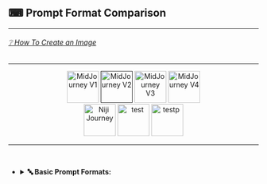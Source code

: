 <h2>⌨ Prompt Format Comparison</h2>

<hr><!--------------->

<h6><a href="https://github.com/willwulfken/MidJourney-Styles-and-Keywords-Reference/wiki/%E2%9D%94-How-To-Guide#-creating-an-image">❔ How To Create an Image</a></h6>

<hr><!--------------->


<div align="center">

[<img src="/Images/Repo_Parts/Buttons/Version_Buttons/button_version_V1_inactive.webp?raw=true" alt="MidJourney V1" height="64" />](/Pages/MJ_V1/Comparison_Pages/Prompt_Writing/Prompt_Format_Comparison.md)
[<img src="/Images/Repo_Parts/Buttons/Version_Buttons/button_version_V2_active.webp?raw=true" alt="MidJourney V2" height="64" />]()
[<img src="/Images/Repo_Parts/Buttons/Version_Buttons/button_version_V3_inactive.webp?raw=true" alt="MidJourney V3" height="64" />](/Pages/MJ_V3/Comparison_Pages/Prompt_Writing/Prompt_Format_Comparison.md)
[<img src="/Images/Repo_Parts/Buttons/Version_Buttons/button_version_V4_inactive.webp?raw=true" alt="MidJourney V4" height="64" />](/Pages/MJ_V4/Comparison_Pages/Prompt_Writing/Prompt_Format_Comparison.md)
<br>
[<img src="/Images/Repo_Parts/Buttons/Version_Buttons/button_version_niji_inactive.webp?raw=true" alt="Niji Journey" height="64" />](/Pages/Niji_Journey/Comparison_Pages/Prompt_Writing/Prompt_Format_Comparison.md)
[<img src="/Images/Repo_Parts/Buttons/Version_Buttons/Midjourney_Beta_Features/button_version_test_inactive.webp?raw=true" alt="test" height="64" />](/Pages/Midjourney_Beta_Features/test/Comparison_Pages/Prompt_Writing/Prompt_Format_Comparison.md)
[<img src="/Images/Repo_Parts/Buttons/Version_Buttons/Midjourney_Beta_Features/button_version_testp_inactive.webp?raw=true" alt="testp" height="64" />](/Pages/Midjourney_Beta_Features/testp/Comparison_Pages/Prompt_Writing/Prompt_Format_Comparison.md)

</div>

<hr>
<br>

- <details><summary><b>🔤 Basic Prompt Formats:</b><p color=gray><i><style></i> | sphere <i><style></i> | sphere, <i><style></i> | <i><style></i> sphere | sphere::<i><style></i></p></summary><p><div align="center">
	
	<table>
		<tr align=center valign=middle>
			<th>Style Used</th>
			<th><i>&#60;style&#62;</i></th>
			<th>sphere <i>&#60;style&#62;</i></th>
			<th>sphere, <i>&#60;style&#62;</i></th>
			<th><i>&#60;style&#62;</i> sphere</th>
			<th>sphere::<i>&#60;style&#62;</i></th>
		</tr>
		<tr align=center valign=middle>
			<td>
				<a href="/Pages/MJ_V2/Comparison_Pages/Prompt_Writing/Prompt_Format_Comparison_Subpages/Supernova.md">Supernova</a>
			</td>
			<td>
				<img src="/Images/MJ_V2/Comparison_Page_Images/Prompt_Format_Comparison/Supernova.png?raw=true" width="256" />
			</td>
			<td>
				<img src="/Images/MJ_V2/Comparison_Page_Images/Prompt_Format_Comparison/sphere_Supernova.png?raw=true" width="256" />
			</td>
			<td>
				<img src="/Images/MJ_V2/Comparison_Page_Images/Prompt_Format_Comparison/sphere-Supernova.png?raw=true" width="256" />
			</td>
			<td>
				<img src="/Images/MJ_V2/Comparison_Page_Images/Prompt_Format_Comparison/Supernova_sphere.png?raw=true" width="256" />
			</td>
			<td>
				<img src="/Images/MJ_V2/Comparison_Page_Images/Prompt_Format_Comparison/sphere-double_colon-Supernova.png?raw=true" width="256" />
			</td>
		</tr>
		<tr align=center valign=middle>
			<td>
				<a href="/Pages/MJ_V2/Comparison_Pages/Prompt_Writing/Prompt_Format_Comparison_Subpages/Chaotic.md">Chaotic</a>
			</td>
			<td>
				<img src="/Images/MJ_V2/Comparison_Page_Images/Prompt_Format_Comparison/Chaotic.png?raw=true" width="256" />
			</td>
			<td>
				<img src="/Images/MJ_V2/Comparison_Page_Images/Prompt_Format_Comparison/sphere_Chaotic.png?raw=true" width="256" />
			</td>
			<td>
				<img src="/Images/MJ_V2/Comparison_Page_Images/Prompt_Format_Comparison/sphere-Chaotic.png?raw=true" width="256" />
			</td>
			<td>
				<img src="/Images/MJ_V2/Comparison_Page_Images/Prompt_Format_Comparison/Chaotic_sphere.png?raw=true" width="256" />
			</td>
			<td>
				<img src="/Images/MJ_V2/Comparison_Page_Images/Prompt_Format_Comparison/sphere-double_colon-Chaotic.png?raw=true" width="256" />
			</td>
		</tr>
		<tr align=center valign=middle>
			<td>
				<a href="/Pages/MJ_V2/Comparison_Pages/Prompt_Writing/Prompt_Format_Comparison_Subpages/Deep_Dream.md">Deep Dream</a>
			</td>
			<td>
				<img src="/Images/MJ_V2/Comparison_Page_Images/Prompt_Format_Comparison/DeepDream.png?raw=true" width="256" />
			</td>
			<td>
				<img src="/Images/MJ_V2/Comparison_Page_Images/Prompt_Format_Comparison/sphere_DeepDream.png?raw=true" width="256" />
			</td>
			<td>
				<img src="/Images/MJ_V2/Comparison_Page_Images/Prompt_Format_Comparison/sphere-DeepDream.png?raw=true" width="256" />
			</td>
			<td>
				<img src="/Images/MJ_V2/Comparison_Page_Images/Prompt_Format_Comparison/DeepDream_sphere.png?raw=true" width="256" />
			</td>
			<td>
				<img src="/Images/MJ_V2/Comparison_Page_Images/Prompt_Format_Comparison/sphere-double_colon-DeepDream.png?raw=true" width="256" />
			</td>
		</tr>
		<tr align=center valign=middle>
			<td>
				<a href="/Pages/MJ_V2/Comparison_Pages/Prompt_Writing/Prompt_Format_Comparison_Subpages/Carved_Lacquer.md">Carved Lacquer</a>
			</td>
			<td>
				<img src="/Images/MJ_V2/Comparison_Page_Images/Prompt_Format_Comparison/CarvedLacquer.png?raw=true" width="256" />
			</td>
			<td>
				<img src="/Images/MJ_V2/Comparison_Page_Images/Prompt_Format_Comparison/sphere_CarvedLacquer.png?raw=true" width="256" />
			</td>
			<td>
				<img src="/Images/MJ_V2/Comparison_Page_Images/Prompt_Format_Comparison/sphere-CarvedLacquer.png?raw=true" width="256" />
			</td>
			<td>
				<img src="/Images/MJ_V2/Comparison_Page_Images/Prompt_Format_Comparison/CarvedLacquer_sphere.png?raw=true" width="256" />
			</td>
			<td>
				<img src="/Images/MJ_V2/Comparison_Page_Images/Prompt_Format_Comparison/sphere-double_colon-CarvedLacquer.png?raw=true" width="256" />
			</td>
		</tr>
		<tr align=center valign=middle>
			<td>
				<a href="/Pages/MJ_V2/Comparison_Pages/Prompt_Writing/Prompt_Format_Comparison_Subpages/Marker_Art.md">Marker Art</a>
			</td>
			<td>
				<img src="/Images/MJ_V2/Comparison_Page_Images/Prompt_Format_Comparison/MarkerArt.png?raw=true" width="256" />
			</td>
			<td>
				<img src="/Images/MJ_V2/Comparison_Page_Images/Prompt_Format_Comparison/sphere_MarkerArt.png?raw=true" width="256" />
			</td>
			<td>
				<img src="/Images/MJ_V2/Comparison_Page_Images/Prompt_Format_Comparison/sphere-MarkerArt.png?raw=true" width="256" />
			</td>
			<td>
				<img src="/Images/MJ_V2/Comparison_Page_Images/Prompt_Format_Comparison/MarkerArt_sphere.png?raw=true" width="256" />
			</td>
			<td>
				<img src="/Images/MJ_V2/Comparison_Page_Images/Prompt_Format_Comparison/sphere-double_colon-MarkerArt.png?raw=true" width="256" />
			</td>
		</tr>
		<tr align=center valign=middle>
			<td>
				<a href="/Pages/MJ_V2/Comparison_Pages/Prompt_Writing/Prompt_Format_Comparison_Subpages/Lactarius-Indigo.md">Lactarius-Indigo</a>
			</td>
			<td>
				<img src="/Images/MJ_V2/Comparison_Page_Images/Prompt_Format_Comparison/Lactarius-Indigo.png?raw=true" width="256" />
			</td>
			<td>
				<img src="/Images/MJ_V2/Comparison_Page_Images/Prompt_Format_Comparison/sphere_Lactarius-Indigo.png?raw=true" width="256" />
			</td>
			<td>
				<img src="/Images/MJ_V2/Comparison_Page_Images/Prompt_Format_Comparison/sphere-Lactarius-Indigo.png?raw=true" width="256" />
			</td>
			<td>
				<img src="/Images/MJ_V2/Comparison_Page_Images/Prompt_Format_Comparison/Lactarius-Indigo_sphere.png?raw=true" width="256" />
			</td>
			<td>
				<img src="/Images/MJ_V2/Comparison_Page_Images/Prompt_Format_Comparison/sphere-double_colon-Lactarius-Indigo.png?raw=true" width="256" />
			</td>
		</tr>
		<tr align=center valign=middle>
			<th>Style Used</th>
			<th><i>&#60;style&#62;</i></th>
			<th>sphere <i>&#60;style&#62;</i></th>
			<th>sphere, <i>&#60;style&#62;</i></th>
			<th><i>&#60;style&#62;</i> sphere</th>
			<th>sphere::<i>&#60;style&#62;</i></th>
		</tr>
		<tr align=center valign=middle>
			<td>
				<a href="/Pages/MJ_V2/Comparison_Pages/Prompt_Writing/Prompt_Format_Comparison_Subpages/Liquid_Crystal.md">Liquid Crystal</a>
			</td>
			<td>
				<img src="/Images/MJ_V2/Comparison_Page_Images/Prompt_Format_Comparison/LiquidCrystal.png?raw=true" width="256" />
			</td>
			<td>
				<img src="/Images/MJ_V2/Comparison_Page_Images/Prompt_Format_Comparison/sphere_LiquidCrystal.png?raw=true" width="256" />
			</td>
			<td>
				<img src="/Images/MJ_V2/Comparison_Page_Images/Prompt_Format_Comparison/sphere-LiquidCrystal.png?raw=true" width="256" />
			</td>
			<td>
				<img src="/Images/MJ_V2/Comparison_Page_Images/Prompt_Format_Comparison/LiquidCrystal_sphere.png?raw=true" width="256" />
			</td>
			<td>
				<img src="/Images/MJ_V2/Comparison_Page_Images/Prompt_Format_Comparison/sphere-double_colon-LiquidCrystal.png?raw=true" width="256" />
			</td>
		</tr>
		<tr align=center valign=middle>
			<td>
				<a href="/Pages/MJ_V2/Comparison_Pages/Prompt_Writing/Prompt_Format_Comparison_Subpages/Milky_Quartz.md">Milky Quartz</a>
			</td>
			<td>
				<img src="/Images/MJ_V2/Comparison_Page_Images/Prompt_Format_Comparison/MilkyQuartz.png?raw=true" width="256" />
			</td>
			<td>
				<img src="/Images/MJ_V2/Comparison_Page_Images/Prompt_Format_Comparison/sphere_MilkyQuartz.png?raw=true" width="256" />
			</td>
			<td>
				<img src="/Images/MJ_V2/Comparison_Page_Images/Prompt_Format_Comparison/sphere-MilkyQuartz.png?raw=true" width="256" />
			</td>
			<td>
				<img src="/Images/MJ_V2/Comparison_Page_Images/Prompt_Format_Comparison/MilkyQuartz_sphere.png?raw=true" width="256" />
			</td>
			<td>
				<img src="/Images/MJ_V2/Comparison_Page_Images/Prompt_Format_Comparison/sphere-double_colon-MilkyQuartz.png?raw=true" width="256" />
			</td>
		</tr>
		<tr align=center valign=middle>
			<td>
				<a href="/Pages/MJ_V2/Comparison_Pages/Prompt_Writing/Prompt_Format_Comparison_Subpages/Glow-In-The-Dark.md">Glow-In-The-Dark</a>
			</td>
			<td>
				<img src="/Images/MJ_V2/Comparison_Page_Images/Prompt_Format_Comparison/Glow-In-The-Dark.png?raw=true" width="256" />
			</td>
			<td>
				<img src="/Images/MJ_V2/Comparison_Page_Images/Prompt_Format_Comparison/sphere_Glow-In-The-Dark.png?raw=true" width="256" />
			</td>
			<td>
				<img src="/Images/MJ_V2/Comparison_Page_Images/Prompt_Format_Comparison/sphere-Glow-In-The-Dark.png?raw=true" width="256" />
			</td>
			<td>
				<img src="/Images/MJ_V2/Comparison_Page_Images/Prompt_Format_Comparison/Glow-In-The-Dark_sphere.png?raw=true" width="256" />
			</td>
			<td>
				<img src="/Images/MJ_V2/Comparison_Page_Images/Prompt_Format_Comparison/sphere-double_colon-Glow-In-The-Dark.png?raw=true" width="256" />
			</td>
		</tr>
		<tr align=center valign=middle>
			<td>
				<a href="/Pages/MJ_V2/Comparison_Pages/Prompt_Writing/Prompt_Format_Comparison_Subpages/Clouds.md">Clouds</a>
			</td>
			<td>
				<img src="/Images/MJ_V2/Comparison_Page_Images/Prompt_Format_Comparison/Clouds.png?raw=true" width="256" />
			</td>
			<td>
				<img src="/Images/MJ_V2/Comparison_Page_Images/Prompt_Format_Comparison/sphere_Clouds.png?raw=true" width="256" />
			</td>
			<td>
				<img src="/Images/MJ_V2/Comparison_Page_Images/Prompt_Format_Comparison/sphere-Clouds.png?raw=true" width="256" />
			</td>
			<td>
				<img src="/Images/MJ_V2/Comparison_Page_Images/Prompt_Format_Comparison/Clouds_sphere.png?raw=true" width="256" />
			</td>
			<td>
				<img src="/Images/MJ_V2/Comparison_Page_Images/Prompt_Format_Comparison/sphere-double_colon-Clouds.png?raw=true" width="256" />
			</td>
		</tr>
		<tr align=center valign=middle>
			<td>
				<a href="/Pages/MJ_V2/Comparison_Pages/Prompt_Writing/Prompt_Format_Comparison_Subpages/Cyan.md">Cyan</a>
			</td>
			<td>
				<img src="/Images/MJ_V2/Comparison_Page_Images/Prompt_Format_Comparison/Cyan.png?raw=true" width="256" />
			</td>
			<td>
				<img src="/Images/MJ_V2/Comparison_Page_Images/Prompt_Format_Comparison/sphere_Cyan.png?raw=true" width="256" />
			</td>
			<td>
				<img src="/Images/MJ_V2/Comparison_Page_Images/Prompt_Format_Comparison/sphere-Cyan.png?raw=true" width="256" />
			</td>
			<td>
				<img src="/Images/MJ_V2/Comparison_Page_Images/Prompt_Format_Comparison/Cyan_sphere.png?raw=true" width="256" />
			</td>
			<td>
				<img src="/Images/MJ_V2/Comparison_Page_Images/Prompt_Format_Comparison/sphere-double_colon-Cyan.png?raw=true" width="256" />
			</td>
		</tr>
		<tr align=center valign=middle>
			<td>
				<a href="/Pages/MJ_V2/Comparison_Pages/Prompt_Writing/Prompt_Format_Comparison_Subpages/Aqua.md">Aqua</a>
			</td>
			<td>
				<img src="/Images/MJ_V2/Comparison_Page_Images/Prompt_Format_Comparison/Aqua.png?raw=true" width="256" />
			</td>
			<td>
				<img src="/Images/MJ_V2/Comparison_Page_Images/Prompt_Format_Comparison/sphere_Aqua.png?raw=true" width="256" />
			</td>
			<td>
				<img src="/Images/MJ_V2/Comparison_Page_Images/Prompt_Format_Comparison/sphere-Aqua.png?raw=true" width="256" />
			</td>
			<td>
				<img src="/Images/MJ_V2/Comparison_Page_Images/Prompt_Format_Comparison/Aqua_sphere.png?raw=true" width="256" />
			</td>
			<td>
				<img src="/Images/MJ_V2/Comparison_Page_Images/Prompt_Format_Comparison/sphere-double_colon-Aqua.png?raw=true" width="256" />
			</td>
		</tr>
		<tr align=center valign=middle>
			<th>Style Used</th>
			<th><i>&#60;style&#62;</i></th>
			<th>sphere <i>&#60;style&#62;</i></th>
			<th>sphere, <i>&#60;style&#62;</i></th>
			<th><i>&#60;style&#62;</i> sphere</th>
			<th>sphere::<i>&#60;style&#62;</i></th>
		</tr>
		<tr align=center valign=middle>
			<td>
				<a href="/Pages/MJ_V2/Comparison_Pages/Prompt_Writing/Prompt_Format_Comparison_Subpages/Technicolor.md">Technicolor</a>
			</td>
			<td>
				<img src="/Images/MJ_V2/Comparison_Page_Images/Prompt_Format_Comparison/Technicolor.png?raw=true" width="256" />
			</td>
			<td>
				<img src="/Images/MJ_V2/Comparison_Page_Images/Prompt_Format_Comparison/sphere_Technicolor.png?raw=true" width="256" />
			</td>
			<td>
				<img src="/Images/MJ_V2/Comparison_Page_Images/Prompt_Format_Comparison/sphere-Technicolor.png?raw=true" width="256" />
			</td>
			<td>
				<img src="/Images/MJ_V2/Comparison_Page_Images/Prompt_Format_Comparison/Technicolor_sphere.png?raw=true" width="256" />
			</td>
			<td>
				<img src="/Images/MJ_V2/Comparison_Page_Images/Prompt_Format_Comparison/sphere-double_colon-Technicolor.png?raw=true" width="256" />
			</td>
		</tr>
		<tr align=center valign=middle>
			<td>
				<a href="/Pages/MJ_V2/Comparison_Pages/Prompt_Writing/Prompt_Format_Comparison_Subpages/Hexagonal.md">Hexagonal</a>
			</td>
			<td>
				<img src="/Images/MJ_V2/Comparison_Page_Images/Prompt_Format_Comparison/Hexagonal.png?raw=true" width="256" />
			</td>
			<td>
				<img src="/Images/MJ_V2/Comparison_Page_Images/Prompt_Format_Comparison/sphere_Hexagonal.png?raw=true" width="256" />
			</td>
			<td>
				<img src="/Images/MJ_V2/Comparison_Page_Images/Prompt_Format_Comparison/sphere-Hexagonal.png?raw=true" width="256" />
			</td>
			<td>
				<img src="/Images/MJ_V2/Comparison_Page_Images/Prompt_Format_Comparison/Hexagonal_sphere.png?raw=true" width="256" />
			</td>
			<td>
				<img src="/Images/MJ_V2/Comparison_Page_Images/Prompt_Format_Comparison/sphere-double_colon-Hexagonal.png?raw=true" width="256" />
			</td>
		</tr>
		<tr align=center valign=middle>
			<td>
				<a href="/Pages/MJ_V2/Comparison_Pages/Prompt_Writing/Prompt_Format_Comparison_Subpages/4k.md">4k</a>
			</td>
			<td>
				<img src="/Images/MJ_V2/Comparison_Page_Images/Prompt_Format_Comparison/4k.png?raw=true" width="256" />
			</td>
			<td>
				<img src="/Images/MJ_V2/Comparison_Page_Images/Prompt_Format_Comparison/sphere_4k.png?raw=true" width="256" />
			</td>
			<td>
				<img src="/Images/MJ_V2/Comparison_Page_Images/Prompt_Format_Comparison/sphere-4k.png?raw=true" width="256" />
			</td>
			<td>
				<img src="/Images/MJ_V2/Comparison_Page_Images/Prompt_Format_Comparison/4k_sphere.png?raw=true" width="256" />
			</td>
			<td>
				<img src="/Images/MJ_V2/Comparison_Page_Images/Prompt_Format_Comparison/sphere-double_colon-4k.png?raw=true" width="256" />
			</td>
		</tr>
		<tr align=center valign=middle>
			<td>
				<a href="/Pages/MJ_V2/Comparison_Pages/Prompt_Writing/Prompt_Format_Comparison_Subpages/CGA.md">CGA</a>
			</td>
			<td>
				<img src="/Images/MJ_V2/Comparison_Page_Images/Prompt_Format_Comparison/CGA.png?raw=true" width="256" />
			</td>
			<td>
				<img src="/Images/MJ_V2/Comparison_Page_Images/Prompt_Format_Comparison/sphere_CGA.png?raw=true" width="256" />
			</td>
			<td>
				<img src="/Images/MJ_V2/Comparison_Page_Images/Prompt_Format_Comparison/sphere-CGA.png?raw=true" width="256" />
			</td>
			<td>
				<img src="/Images/MJ_V2/Comparison_Page_Images/Prompt_Format_Comparison/CGA_sphere.png?raw=true" width="256" />
			</td>
			<td>
				<img src="/Images/MJ_V2/Comparison_Page_Images/Prompt_Format_Comparison/sphere-double_colon-CGA.png?raw=true" width="256" />
			</td>
		</tr>
		<tr align=center valign=middle>
			<td>
				<a href="/Pages/MJ_V2/Comparison_Pages/Prompt_Writing/Prompt_Format_Comparison_Subpages/2-Dimensional.md">2-Dimensional</a>
			</td>
			<td>
				<img src="/Images/MJ_V2/Comparison_Page_Images/Prompt_Format_Comparison/2-Dimensional.png?raw=true" width="256" />
			</td>
			<td>
				<img src="/Images/MJ_V2/Comparison_Page_Images/Prompt_Format_Comparison/sphere_2-Dimensional.png?raw=true" width="256" />
			</td>
			<td>
				<img src="/Images/MJ_V2/Comparison_Page_Images/Prompt_Format_Comparison/sphere-2-Dimensional.png?raw=true" width="256" />
			</td>
			<td>
				<img src="/Images/MJ_V2/Comparison_Page_Images/Prompt_Format_Comparison/2-Dimensional_sphere.png?raw=true" width="256" />
			</td>
			<td>
				<img src="/Images/MJ_V2/Comparison_Page_Images/Prompt_Format_Comparison/sphere-double_colon-2-Dimensional.png?raw=true" width="256" />
			</td>
		</tr>
		<tr align=center valign=middle>
			<td>
				<a href="/Pages/MJ_V2/Comparison_Pages/Prompt_Writing/Prompt_Format_Comparison_Subpages/Plasma_Globe.md">Plasma Globe</a>
			</td>
			<td>
				<img src="/Images/MJ_V2/Comparison_Page_Images/Prompt_Format_Comparison/PlasmaGlobe.png?raw=true" width="256" />
			</td>
			<td>
				<img src="/Images/MJ_V2/Comparison_Page_Images/Prompt_Format_Comparison/sphere_PlasmaGlobe.png?raw=true" width="256" />
			</td>
			<td>
				<img src="/Images/MJ_V2/Comparison_Page_Images/Prompt_Format_Comparison/sphere-PlasmaGlobe.png?raw=true" width="256" />
			</td>
			<td>
				<img src="/Images/MJ_V2/Comparison_Page_Images/Prompt_Format_Comparison/PlasmaGlobe_sphere.png?raw=true" width="256" />
			</td>
			<td>
				<img src="/Images/MJ_V2/Comparison_Page_Images/Prompt_Format_Comparison/sphere-double_colon-PlasmaGlobe.png?raw=true" width="256" />
			</td>
		</tr>
		<tr align=center valign=middle>
			<th>Style Used</th>
			<th><i>&#60;style&#62;</i></th>
			<th>sphere <i>&#60;style&#62;</i></th>
			<th>sphere, <i>&#60;style&#62;</i></th>
			<th><i>&#60;style&#62;</i> sphere</th>
			<th>sphere::<i>&#60;style&#62;</i></th>
		</tr>
		<tr align=center valign=middle>
			<td>
				<a href="/Pages/MJ_V2/Comparison_Pages/Prompt_Writing/Prompt_Format_Comparison_Subpages/Ray_Tracing_Reflections.md">Ray Tracing Reflections</a>
			</td>
			<td>
				<img src="/Images/MJ_V2/Comparison_Page_Images/Prompt_Format_Comparison/RayTracingReflections.png?raw=true" width="256" />
			</td>
			<td>
				<img src="/Images/MJ_V2/Comparison_Page_Images/Prompt_Format_Comparison/sphere_RayTracingReflections.png?raw=true" width="256" />
			</td>
			<td>
				<img src="/Images/MJ_V2/Comparison_Page_Images/Prompt_Format_Comparison/sphere-RayTracingReflections.png?raw=true" width="256" />
			</td>
			<td>
				<img src="/Images/MJ_V2/Comparison_Page_Images/Prompt_Format_Comparison/RayTracingReflections_sphere.png?raw=true" width="256" />
			</td>
			<td>
				<img src="/Images/MJ_V2/Comparison_Page_Images/Prompt_Format_Comparison/sphere-double_colon-RayTracingReflections.png?raw=true" width="256" />
			</td>
		</tr>
		<tr align=center valign=middle>
			<td>
				<a href="/Pages/MJ_V2/Comparison_Pages/Prompt_Writing/Prompt_Format_Comparison_Subpages/Chromatic_Aberration.md">Chromatic Aberration</a>
			</td>
			<td>
				<img src="/Images/MJ_V2/Comparison_Page_Images/Prompt_Format_Comparison/ChromaticAberration.png?raw=true" width="256" />
			</td>
			<td>
				<img src="/Images/MJ_V2/Comparison_Page_Images/Prompt_Format_Comparison/sphere_ChromaticAberration.png?raw=true" width="256" />
			</td>
			<td>
				<img src="/Images/MJ_V2/Comparison_Page_Images/Prompt_Format_Comparison/sphere-ChromaticAberration.png?raw=true" width="256" />
			</td>
			<td>
				<img src="/Images/MJ_V2/Comparison_Page_Images/Prompt_Format_Comparison/ChromaticAberration_sphere.png?raw=true" width="256" />
			</td>
			<td>
				<img src="/Images/MJ_V2/Comparison_Page_Images/Prompt_Format_Comparison/sphere-double_colon-ChromaticAberration.png?raw=true" width="256" />
			</td>
		</tr>
		<tr align=center valign=middle>
			<td>
				<a href="/Pages/MJ_V2/Comparison_Pages/Prompt_Writing/Prompt_Format_Comparison_Subpages/Cinematic.md">Cinematic</a>
			</td>
			<td>
				<img src="/Images/MJ_V2/Comparison_Page_Images/Prompt_Format_Comparison/Cinematic.png?raw=true" width="256" />
			</td>
			<td>
				<img src="/Images/MJ_V2/Comparison_Page_Images/Prompt_Format_Comparison/sphere_Cinematic.png?raw=true" width="256" />
			</td>
			<td>
				<img src="/Images/MJ_V2/Comparison_Page_Images/Prompt_Format_Comparison/sphere-Cinematic.png?raw=true" width="256" />
			</td>
			<td>
				<img src="/Images/MJ_V2/Comparison_Page_Images/Prompt_Format_Comparison/Cinematic_sphere.png?raw=true" width="256" />
			</td>
			<td>
				<img src="/Images/MJ_V2/Comparison_Page_Images/Prompt_Format_Comparison/sphere-double_colon-Cinematic.png?raw=true" width="256" />
			</td>
		</tr>
		<tr align=center valign=middle>
			<td>
				<a href="/Pages/MJ_V2/Comparison_Pages/Prompt_Writing/Prompt_Format_Comparison_Subpages/Happy.md">Happy</a>
			</td>
			<td>
				<img src="/Images/MJ_V2/Comparison_Page_Images/Prompt_Format_Comparison/Happy.png?raw=true" width="256" />
			</td>
			<td>
				<img src="/Images/MJ_V2/Comparison_Page_Images/Prompt_Format_Comparison/sphere_Happy.png?raw=true" width="256" />
			</td>
			<td>
				<img src="/Images/MJ_V2/Comparison_Page_Images/Prompt_Format_Comparison/sphere-Happy.png?raw=true" width="256" />
			</td>
			<td>
				<img src="/Images/MJ_V2/Comparison_Page_Images/Prompt_Format_Comparison/Happy_sphere.png?raw=true" width="256" />
			</td>
			<td>
				<img src="/Images/MJ_V2/Comparison_Page_Images/Prompt_Format_Comparison/sphere-double_colon-Happy.png?raw=true" width="256" />
			</td>
		</tr>
	</table>
	
  </div></p></details>



<br><br>



- <details><summary><b>🔣 Other Punctuation Prompt Formats:</b><p color=gray><i><style></i> | sphere; <i><style></i> | sphere:<i><style></i> | <i><style></i> - sphere | sphere (<i><style></i>)</p></summary><p><div align="center">
	

	<table>
		<tr align=center valign=middle>
			<th>Style Used</th>
			<th><i>&#60;style&#62;</i></th>
			<th>sphere; <i>&#60;style&#62;</i></th>
			<th>sphere:<i>&#60;style&#62;</i></th>
			<th>sphere - <i>&#60;style&#62;</i></th>
			<th>sphere (<i>&#60;style&#62;</i>)</th>
		</tr>
		<tr align=center valign=middle>
			<td>
				<a href="/Pages/MJ_V2/Comparison_Pages/Prompt_Writing/Prompt_Format_Comparison_Subpages/Supernova.md">Supernova</a>
			</td>
			<td>
				<img src="/Images/MJ_V2/Comparison_Page_Images/Prompt_Format_Comparison/Supernova.png?raw=true" width="256" />
			</td>
			<td>
				<img src="/Images/MJ_V2/Comparison_Page_Images/Prompt_Format_Comparison/sphere-semicolon-Supernova.png?raw=true" width="256" />
			</td>
			<td>
				<img src="/Images/MJ_V2/Comparison_Page_Images/Prompt_Format_Comparison/sphere-colon-Supernova.png?raw=true" width="256" />
			</td>
			<td>
				<img src="/Images/MJ_V2/Comparison_Page_Images/Prompt_Format_Comparison/sphere_-_Supernova.png?raw=true" width="256" />
			</td>
			<td>
				<img src="/Images/MJ_V2/Comparison_Page_Images/Prompt_Format_Comparison/sphere(Supernova).png?raw=true" width="256" />
			</td>
		</tr>
		<tr align=center valign=middle>
			<td>
				<a href="/Pages/MJ_V2/Comparison_Pages/Prompt_Writing/Prompt_Format_Comparison_Subpages/Chaotic.md">Chaotic</a>
			</td>
			<td>
				<img src="/Images/MJ_V2/Comparison_Page_Images/Prompt_Format_Comparison/Chaotic.png?raw=true" width="256" />
			</td>
			<td>
				<img src="/Images/MJ_V2/Comparison_Page_Images/Prompt_Format_Comparison/sphere-semicolon-Chaotic.png?raw=true" width="256" />
			</td>
			<td>
				<img src="/Images/MJ_V2/Comparison_Page_Images/Prompt_Format_Comparison/sphere-colon-Chaotic.png?raw=true" width="256" />
			</td>
			<td>
				<img src="/Images/MJ_V2/Comparison_Page_Images/Prompt_Format_Comparison/sphere_-_Chaotic.png?raw=true" width="256" />
			</td>
			<td>
				<img src="/Images/MJ_V2/Comparison_Page_Images/Prompt_Format_Comparison/sphere(Chaotic).png?raw=true" width="256" />
			</td>
		</tr>
		<tr align=center valign=middle>
			<td>
				<a href="/Pages/MJ_V2/Comparison_Pages/Prompt_Writing/Prompt_Format_Comparison_Subpages/Deep_Dream.md">Deep Dream</a>
			</td>
			<td>
				<img src="/Images/MJ_V2/Comparison_Page_Images/Prompt_Format_Comparison/DeepDream.png?raw=true" width="256" />
			</td>
			<td>
				<img src="/Images/MJ_V2/Comparison_Page_Images/Prompt_Format_Comparison/sphere-semicolon-DeepDream.png?raw=true" width="256" />
			</td>
			<td>
				<img src="/Images/MJ_V2/Comparison_Page_Images/Prompt_Format_Comparison/sphere-colon-DeepDream.png?raw=true" width="256" />
			</td>
			<td>
				<img src="/Images/MJ_V2/Comparison_Page_Images/Prompt_Format_Comparison/sphere_-_DeepDream.png?raw=true" width="256" />
			</td>
			<td>
				<img src="/Images/MJ_V2/Comparison_Page_Images/Prompt_Format_Comparison/sphere(DeepDream).png?raw=true" width="256" />
			</td>
		</tr>
		<tr align=center valign=middle>
			<td>
				<a href="/Pages/MJ_V2/Comparison_Pages/Prompt_Writing/Prompt_Format_Comparison_Subpages/Carved_Lacquer.md">Carved Lacquer</a>
			</td>
			<td>
				<img src="/Images/MJ_V2/Comparison_Page_Images/Prompt_Format_Comparison/CarvedLacquer.png?raw=true" width="256" />
			</td>
			<td>
				<img src="/Images/MJ_V2/Comparison_Page_Images/Prompt_Format_Comparison/sphere-semicolon-CarvedLacquer.png?raw=true" width="256" />
			</td>
			<td>
				<img src="/Images/MJ_V2/Comparison_Page_Images/Prompt_Format_Comparison/sphere-colon-CarvedLacquer.png?raw=true" width="256" />
			</td>
			<td>
				<img src="/Images/MJ_V2/Comparison_Page_Images/Prompt_Format_Comparison/sphere_-_CarvedLacquer.png?raw=true" width="256" />
			</td>
			<td>
				<img src="/Images/MJ_V2/Comparison_Page_Images/Prompt_Format_Comparison/sphere(CarvedLacquer).png?raw=true" width="256" />
			</td>
		</tr>
		<tr align=center valign=middle>
			<td>
				<a href="/Pages/MJ_V2/Comparison_Pages/Prompt_Writing/Prompt_Format_Comparison_Subpages/Marker_Art.md">Marker Art</a>
			</td>
			<td>
				<img src="/Images/MJ_V2/Comparison_Page_Images/Prompt_Format_Comparison/MarkerArt.png?raw=true" width="256" />
			</td>
			<td>
				<img src="/Images/MJ_V2/Comparison_Page_Images/Prompt_Format_Comparison/sphere-semicolon-MarkerArt.png?raw=true" width="256" />
			</td>
			<td>
				<img src="/Images/MJ_V2/Comparison_Page_Images/Prompt_Format_Comparison/sphere-colon-MarkerArt.png?raw=true" width="256" />
			</td>
			<td>
				<img src="/Images/MJ_V2/Comparison_Page_Images/Prompt_Format_Comparison/sphere_-_MarkerArt.png?raw=true" width="256" />
			</td>
			<td>
				<img src="/Images/MJ_V2/Comparison_Page_Images/Prompt_Format_Comparison/sphere(MarkerArt).png?raw=true" width="256" />
			</td>
		</tr>
		<tr align=center valign=middle>
			<td>
				<a href="/Pages/MJ_V2/Comparison_Pages/Prompt_Writing/Prompt_Format_Comparison_Subpages/Lactarius-Indigo.md">Lactarius-Indigo</a>
			</td>
			<td>
				<img src="/Images/MJ_V2/Comparison_Page_Images/Prompt_Format_Comparison/Lactarius-Indigo.png?raw=true" width="256" />
			</td>
			<td>
				<img src="/Images/MJ_V2/Comparison_Page_Images/Prompt_Format_Comparison/sphere-semicolon-Lactarius-Indigo.png?raw=true" width="256" />
			</td>
			<td>
				<img src="/Images/MJ_V2/Comparison_Page_Images/Prompt_Format_Comparison/sphere-colon-Lactarius-Indigo.png?raw=true" width="256" />
			</td>
			<td>
				<img src="/Images/MJ_V2/Comparison_Page_Images/Prompt_Format_Comparison/sphere_-_Lactarius-Indigo.png?raw=true" width="256" />
			</td>
			<td>
				<img src="/Images/MJ_V2/Comparison_Page_Images/Prompt_Format_Comparison/sphere(Lactarius-Indigo).png?raw=true" width="256" />
			</td>
		</tr>
		<tr align=center valign=middle>
			<th>Style Used</th>
			<th><i>&#60;style&#62;</i></th>
			<th>sphere; <i>&#60;style&#62;</i></th>
			<th>sphere:<i>&#60;style&#62;</i></th>
			<th>sphere - <i>&#60;style&#62;</i></th>
			<th>sphere (<i>&#60;style&#62;</i>)</th>
		</tr>
		<tr align=center valign=middle>
			<td>
				<a href="/Pages/MJ_V2/Comparison_Pages/Prompt_Writing/Prompt_Format_Comparison_Subpages/Liquid_Crystal.md">Liquid Crystal</a>
			</td>
			<td>
				<img src="/Images/MJ_V2/Comparison_Page_Images/Prompt_Format_Comparison/LiquidCrystal.png?raw=true" width="256" />
			</td>
			<td>
				<img src="/Images/MJ_V2/Comparison_Page_Images/Prompt_Format_Comparison/sphere-semicolon-LiquidCrystal.png?raw=true" width="256" />
			</td>
			<td>
				<img src="/Images/MJ_V2/Comparison_Page_Images/Prompt_Format_Comparison/sphere-colon-LiquidCrystal.png?raw=true" width="256" />
			</td>
			<td>
				<img src="/Images/MJ_V2/Comparison_Page_Images/Prompt_Format_Comparison/sphere_-_LiquidCrystal.png?raw=true" width="256" />
			</td>
			<td>
				<img src="/Images/MJ_V2/Comparison_Page_Images/Prompt_Format_Comparison/sphere(LiquidCrystal).png?raw=true" width="256" />
			</td>
		</tr>
		<tr align=center valign=middle>
			<td>
				<a href="/Pages/MJ_V2/Comparison_Pages/Prompt_Writing/Prompt_Format_Comparison_Subpages/Milky_Quartz.md">Milky Quartz</a>
			</td>
			<td>
				<img src="/Images/MJ_V2/Comparison_Page_Images/Prompt_Format_Comparison/MilkyQuartz.png?raw=true" width="256" />
			</td>
			<td>
				<img src="/Images/MJ_V2/Comparison_Page_Images/Prompt_Format_Comparison/sphere-semicolon-MilkyQuartz.png?raw=true" width="256" />
			</td>
			<td>
				<img src="/Images/MJ_V2/Comparison_Page_Images/Prompt_Format_Comparison/sphere-colon-MilkyQuartz.png?raw=true" width="256" />
			</td>
			<td>
				<img src="/Images/MJ_V2/Comparison_Page_Images/Prompt_Format_Comparison/sphere_-_MilkyQuartz.png?raw=true" width="256" />
			</td>
			<td>
				<img src="/Images/MJ_V2/Comparison_Page_Images/Prompt_Format_Comparison/sphere(MilkyQuartz).png?raw=true" width="256" />
			</td>
		</tr>
		<tr align=center valign=middle>
			<td>
				<a href="/Pages/MJ_V2/Comparison_Pages/Prompt_Writing/Prompt_Format_Comparison_Subpages/Glow-In-The-Dark.md">Glow-In-The-Dark</a>
			</td>
			<td>
				<img src="/Images/MJ_V2/Comparison_Page_Images/Prompt_Format_Comparison/Glow-In-The-Dark.png?raw=true" width="256" />
			</td>
			<td>
				<img src="/Images/MJ_V2/Comparison_Page_Images/Prompt_Format_Comparison/sphere-semicolon-Glow-In-The-Dark.png?raw=true" width="256" />
			</td>
			<td>
				<img src="/Images/MJ_V2/Comparison_Page_Images/Prompt_Format_Comparison/sphere-colon-Glow-In-The-Dark.png?raw=true" width="256" />
			</td>
			<td>
				<img src="/Images/MJ_V2/Comparison_Page_Images/Prompt_Format_Comparison/sphere_-_Glow-In-The-Dark.png?raw=true" width="256" />
			</td>
			<td>
				<img src="/Images/MJ_V2/Comparison_Page_Images/Prompt_Format_Comparison/sphere(Glow-In-The-Dark).png?raw=true" width="256" />
			</td>
		</tr>
		<tr align=center valign=middle>
			<td>
				<a href="/Pages/MJ_V2/Comparison_Pages/Prompt_Writing/Prompt_Format_Comparison_Subpages/Clouds.md">Clouds</a>
			</td>
			<td>
				<img src="/Images/MJ_V2/Comparison_Page_Images/Prompt_Format_Comparison/Clouds.png?raw=true" width="256" />
			</td>
			<td>
				<img src="/Images/MJ_V2/Comparison_Page_Images/Prompt_Format_Comparison/sphere-semicolon-Clouds.png?raw=true" width="256" />
			</td>
			<td>
				<img src="/Images/MJ_V2/Comparison_Page_Images/Prompt_Format_Comparison/sphere-colon-Clouds.png?raw=true" width="256" />
			</td>
			<td>
				<img src="/Images/MJ_V2/Comparison_Page_Images/Prompt_Format_Comparison/sphere_-_Clouds.png?raw=true" width="256" />
			</td>
			<td>
				<img src="/Images/MJ_V2/Comparison_Page_Images/Prompt_Format_Comparison/sphere(Clouds).png?raw=true" width="256" />
			</td>
		</tr>
		<tr align=center valign=middle>
			<td>
				<a href="/Pages/MJ_V2/Comparison_Pages/Prompt_Writing/Prompt_Format_Comparison_Subpages/Cyan.md">Cyan</a>
			</td>
			<td>
				<img src="/Images/MJ_V2/Comparison_Page_Images/Prompt_Format_Comparison/Cyan.png?raw=true" width="256" />
			</td>
			<td>
				<img src="/Images/MJ_V2/Comparison_Page_Images/Prompt_Format_Comparison/sphere-semicolon-Cyan.png?raw=true" width="256" />
			</td>
			<td>
				<img src="/Images/MJ_V2/Comparison_Page_Images/Prompt_Format_Comparison/sphere-colon-Cyan.png?raw=true" width="256" />
			</td>
			<td>
				<img src="/Images/MJ_V2/Comparison_Page_Images/Prompt_Format_Comparison/sphere_-_Cyan.png?raw=true" width="256" />
			</td>
			<td>
				<img src="/Images/MJ_V2/Comparison_Page_Images/Prompt_Format_Comparison/sphere(Cyan).png?raw=true" width="256" />
			</td>
		</tr>
		<tr align=center valign=middle>
			<td>
				<a href="/Pages/MJ_V2/Comparison_Pages/Prompt_Writing/Prompt_Format_Comparison_Subpages/Aqua.md">Aqua</a>
			</td>
			<td>
				<img src="/Images/MJ_V2/Comparison_Page_Images/Prompt_Format_Comparison/Aqua.png?raw=true" width="256" />
			</td>
			<td>
				<img src="/Images/MJ_V2/Comparison_Page_Images/Prompt_Format_Comparison/sphere-semicolon-Aqua.png?raw=true" width="256" />
			</td>
			<td>
				<img src="/Images/MJ_V2/Comparison_Page_Images/Prompt_Format_Comparison/sphere-colon-Aqua.png?raw=true" width="256" />
			</td>
			<td>
				<img src="/Images/MJ_V2/Comparison_Page_Images/Prompt_Format_Comparison/sphere_-_Aqua.png?raw=true" width="256" />
			</td>
			<td>
				<img src="/Images/MJ_V2/Comparison_Page_Images/Prompt_Format_Comparison/sphere(Aqua).png?raw=true" width="256" />
			</td>
		</tr>
		<tr align=center valign=middle>
			<th>Style Used</th>
			<th><i>&#60;style&#62;</i></th>
			<th>sphere; <i>&#60;style&#62;</i></th>
			<th>sphere:<i>&#60;style&#62;</i></th>
			<th>sphere - <i>&#60;style&#62;</i></th>
			<th>sphere (<i>&#60;style&#62;</i>)</th>
		</tr>
			<tr align=center valign=middle>
			<td>
				<a href="/Pages/MJ_V2/Comparison_Pages/Prompt_Writing/Prompt_Format_Comparison_Subpages/Technicolor.md">Technicolor</a>
			</td>
			<td>
				<img src="/Images/MJ_V2/Comparison_Page_Images/Prompt_Format_Comparison/Technicolor.png?raw=true" width="256" />
			</td>
			<td>
				<img src="/Images/MJ_V2/Comparison_Page_Images/Prompt_Format_Comparison/sphere-semicolon-Technicolor.png?raw=true" width="256" />
			</td>
			<td>
				<img src="/Images/MJ_V2/Comparison_Page_Images/Prompt_Format_Comparison/sphere-colon-Technicolor.png?raw=true" width="256" />
			</td>
			<td>
				<img src="/Images/MJ_V2/Comparison_Page_Images/Prompt_Format_Comparison/sphere_-_Technicolor.png?raw=true" width="256" />
			</td>
			<td>
				<img src="/Images/MJ_V2/Comparison_Page_Images/Prompt_Format_Comparison/sphere(Technicolor).png?raw=true" width="256" />
			</td>
		</tr>
		<tr align=center valign=middle>
			<td>
				<a href="/Pages/MJ_V2/Comparison_Pages/Prompt_Writing/Prompt_Format_Comparison_Subpages/Hexagonal.md">Hexagonal</a>
			</td>
			<td>
				<img src="/Images/MJ_V2/Comparison_Page_Images/Prompt_Format_Comparison/Hexagonal.png?raw=true" width="256" />
			</td>
			<td>
				<img src="/Images/MJ_V2/Comparison_Page_Images/Prompt_Format_Comparison/sphere-semicolon-Hexagonal.png?raw=true" width="256" />
			</td>
			<td>
				<img src="/Images/MJ_V2/Comparison_Page_Images/Prompt_Format_Comparison/sphere-colon-Hexagonal.png?raw=true" width="256" />
			</td>
			<td>
				<img src="/Images/MJ_V2/Comparison_Page_Images/Prompt_Format_Comparison/sphere_-_Hexagonal.png?raw=true" width="256" />
			</td>
			<td>
				<img src="/Images/MJ_V2/Comparison_Page_Images/Prompt_Format_Comparison/sphere(Hexagonal).png?raw=true" width="256" />
			</td>
		</tr>
		<tr align=center valign=middle>
			<td>
				<a href="/Pages/MJ_V2/Comparison_Pages/Prompt_Writing/Prompt_Format_Comparison_Subpages/4k.md">4k</a>
			</td>
			<td>
				<img src="/Images/MJ_V2/Comparison_Page_Images/Prompt_Format_Comparison/4k.png?raw=true" width="256" />
			</td>
			<td>
				<img src="/Images/MJ_V2/Comparison_Page_Images/Prompt_Format_Comparison/sphere-semicolon-4k.png?raw=true" width="256" />
			</td>
			<td>
				<img src="/Images/MJ_V2/Comparison_Page_Images/Prompt_Format_Comparison/sphere-colon-4k.png?raw=true" width="256" />
			</td>
			<td>
				<img src="/Images/MJ_V2/Comparison_Page_Images/Prompt_Format_Comparison/sphere_-_4k.png?raw=true" width="256" />
			</td>
			<td>
				<img src="/Images/MJ_V2/Comparison_Page_Images/Prompt_Format_Comparison/sphere(4k).png?raw=true" width="256" />
			</td>
		</tr>
		<tr align=center valign=middle>
			<td>
				<a href="/Pages/MJ_V2/Comparison_Pages/Prompt_Writing/Prompt_Format_Comparison_Subpages/CGA.md">CGA</a>
			</td>
			<td>
				<img src="/Images/MJ_V2/Comparison_Page_Images/Prompt_Format_Comparison/CGA.png?raw=true" width="256" />
			</td>
			<td>
				<img src="/Images/MJ_V2/Comparison_Page_Images/Prompt_Format_Comparison/sphere-semicolon-CGA.png?raw=true" width="256" />
			</td>
			<td>
				<img src="/Images/MJ_V2/Comparison_Page_Images/Prompt_Format_Comparison/sphere-colon-CGA.png?raw=true" width="256" />
			</td>
			<td>
				<img src="/Images/MJ_V2/Comparison_Page_Images/Prompt_Format_Comparison/sphere_-_CGA.png?raw=true" width="256" />
			</td>
			<td>
				<img src="/Images/MJ_V2/Comparison_Page_Images/Prompt_Format_Comparison/sphere(CGA).png?raw=true" width="256" />
			</td>
		</tr>
		<tr align=center valign=middle>
			<td>
				<a href="/Pages/MJ_V2/Comparison_Pages/Prompt_Writing/Prompt_Format_Comparison_Subpages/2-Dimensional.md">2-Dimensional</a>
			</td>
			<td>
				<img src="/Images/MJ_V2/Comparison_Page_Images/Prompt_Format_Comparison/2-Dimensional.png?raw=true" width="256" />
			</td>
			<td>
				<img src="/Images/MJ_V2/Comparison_Page_Images/Prompt_Format_Comparison/sphere-semicolon-2-Dimensional.png?raw=true" width="256" />
			</td>
			<td>
				<img src="/Images/MJ_V2/Comparison_Page_Images/Prompt_Format_Comparison/sphere-colon-2-Dimensional.png?raw=true" width="256" />
			</td>
			<td>
				<img src="/Images/MJ_V2/Comparison_Page_Images/Prompt_Format_Comparison/sphere_-_2-Dimensional.png?raw=true" width="256" />
			</td>
			<td>
				<img src="/Images/MJ_V2/Comparison_Page_Images/Prompt_Format_Comparison/sphere(2-dimensional).png?raw=true" width="256" />
			</td>
		</tr>
		<tr align=center valign=middle>
			<td>
				<a href="/Pages/MJ_V2/Comparison_Pages/Prompt_Writing/Prompt_Format_Comparison_Subpages/Plasma_Globe.md">Plasma Globe</a>
			</td>
			<td>
				<img src="/Images/MJ_V2/Comparison_Page_Images/Prompt_Format_Comparison/PlasmaGlobe.png?raw=true" width="256" />
			</td>
			<td>
				<img src="/Images/MJ_V2/Comparison_Page_Images/Prompt_Format_Comparison/sphere-semicolon-PlasmaGlobe.png?raw=true" width="256" />
			</td>
			<td>
				<img src="/Images/MJ_V2/Comparison_Page_Images/Prompt_Format_Comparison/sphere-colon-PlasmaGlobe.png?raw=true" width="256" />
			</td>
			<td>
				<img src="/Images/MJ_V2/Comparison_Page_Images/Prompt_Format_Comparison/sphere_-_PlasmaGlobe.png?raw=true" width="256" />
			</td>
			<td>
				<img src="/Images/MJ_V2/Comparison_Page_Images/Prompt_Format_Comparison/sphere(PlasmaGlobe).png?raw=true" width="256" />
			</td>
		</tr>
		<tr align=center valign=middle>
			<th>Style Used</th>
			<th><i>&#60;style&#62;</i></th>
			<th>sphere; <i>&#60;style&#62;</i></th>
			<th>sphere:<i>&#60;style&#62;</i></th>
			<th>sphere - <i>&#60;style&#62;</i></th>
			<th>sphere (<i>&#60;style&#62;</i>)</th>
		</tr>
		<tr align=center valign=middle>
			<td>
				<a href="/Pages/MJ_V2/Comparison_Pages/Prompt_Writing/Prompt_Format_Comparison_Subpages/Ray_Tracing_Reflections.md">Ray Tracing Reflections</a>
			</td>
			<td>
				<img src="/Images/MJ_V2/Comparison_Page_Images/Prompt_Format_Comparison/RayTracingReflections.png?raw=true" width="256" />
			</td>
			<td>
				<img src="/Images/MJ_V2/Comparison_Page_Images/Prompt_Format_Comparison/sphere-semicolon-RayTracingReflections.png?raw=true" width="256" />
			</td>
			<td>
				<img src="/Images/MJ_V2/Comparison_Page_Images/Prompt_Format_Comparison/sphere-colon-RayTracingReflections.png?raw=true" width="256" />
			</td>
			<td>
				<img src="/Images/MJ_V2/Comparison_Page_Images/Prompt_Format_Comparison/sphere_-_RayTracingReflections.png?raw=true" width="256" />
			</td>
			<td>
				<img src="/Images/MJ_V2/Comparison_Page_Images/Prompt_Format_Comparison/sphere(RayTracingReflections).png?raw=true" width="256" />
			</td>
		</tr>
		<tr align=center valign=middle>
			<td>
				<a href="/Pages/MJ_V2/Comparison_Pages/Prompt_Writing/Prompt_Format_Comparison_Subpages/Chromatic_Aberration.md">Chromatic Aberration</a>
			</td>
			<td>
				<img src="/Images/MJ_V2/Comparison_Page_Images/Prompt_Format_Comparison/ChromaticAberration.png?raw=true" width="256" />
			</td>
			<td>
				<img src="/Images/MJ_V2/Comparison_Page_Images/Prompt_Format_Comparison/sphere-semicolon-ChromaticAberration.png?raw=true" width="256" />
			</td>
			<td>
				<img src="/Images/MJ_V2/Comparison_Page_Images/Prompt_Format_Comparison/sphere-colon-ChromaticAberration.png?raw=true" width="256" />
			</td>
			<td>
				<img src="/Images/MJ_V2/Comparison_Page_Images/Prompt_Format_Comparison/sphere_-_ChromaticAberration.png?raw=true" width="256" />
			</td>
			<td>
				<img src="/Images/MJ_V2/Comparison_Page_Images/Prompt_Format_Comparison/sphere(ChromaticAberration).png?raw=true" width="256" />
			</td>
		</tr>
		<tr align=center valign=middle>
			<td>
				<a href="/Pages/MJ_V2/Comparison_Pages/Prompt_Writing/Prompt_Format_Comparison_Subpages/Cinematic.md">Cinematic</a>
			</td>
			<td>
				<img src="/Images/MJ_V2/Comparison_Page_Images/Prompt_Format_Comparison/Cinematic.png?raw=true" width="256" />
			</td>
			<td>
				<img src="/Images/MJ_V2/Comparison_Page_Images/Prompt_Format_Comparison/sphere-semicolon-Cinematic.png?raw=true" width="256" />
			</td>
			<td>
				<img src="/Images/MJ_V2/Comparison_Page_Images/Prompt_Format_Comparison/sphere-colon-Cinematic.png?raw=true" width="256" />
			</td>
			<td>
				<img src="/Images/MJ_V2/Comparison_Page_Images/Prompt_Format_Comparison/sphere_-_Cinematic.png?raw=true" width="256" />
			</td>
			<td>
				<img src="/Images/MJ_V2/Comparison_Page_Images/Prompt_Format_Comparison/sphere(Cinematic).png?raw=true" width="256" />
			</td>
		</tr>
		<tr align=center valign=middle>
			<td>
				<a href="/Pages/MJ_V2/Comparison_Pages/Prompt_Writing/Prompt_Format_Comparison_Subpages/Happy.md">Happy</a>
			</td>
			<td>
				<img src="/Images/MJ_V2/Comparison_Page_Images/Prompt_Format_Comparison/Happy.png?raw=true" width="256" />
			</td>
			<td>
				<img src="/Images/MJ_V2/Comparison_Page_Images/Prompt_Format_Comparison/sphere-semicolon-Happy.png?raw=true" width="256" />
			</td>
			<td>
				<img src="/Images/MJ_V2/Comparison_Page_Images/Prompt_Format_Comparison/sphere-colon-Happy.png?raw=true" width="256" />
			</td>
			<td>
				<img src="/Images/MJ_V2/Comparison_Page_Images/Prompt_Format_Comparison/sphere_-_Happy.png?raw=true" width="256" />
			</td>
			<td>
				<img src="/Images/MJ_V2/Comparison_Page_Images/Prompt_Format_Comparison/sphere(Happy).png?raw=true" width="256" />
			</td>
		</tr>
	</table>

	
  </div></p></details>



<br><br>



- <details><summary><b>🧊 "Made of" & "Style of" Prompt Formats:</b><p color=gray> <i><style></i> | sphere in the style of <i><style></i> | sphere made of <i><style></i> | <i><style></i> of a sphere</p></summary><p><div align="center">
	

	<table>
		<tr align=center valign=middle>
			<th>Style Used</th>
			<th><i>&#60;style&#62;</i></th>
			<th>sphere in the style of <i>&#60;style&#62;</i></th>
			<th>sphere made of <i>&#60;style&#62;</i></th>
			<th><i>&#60;style&#62;</i> of a sphere</th>
		</tr>
		<tr align=center valign=middle>
			<td>
				<a href="/Pages/MJ_V2/Comparison_Pages/Prompt_Writing/Prompt_Format_Comparison_Subpages/Supernova.md">Supernova</a>
			</td>
			<td>
				<img src="/Images/MJ_V2/Comparison_Page_Images/Prompt_Format_Comparison/Supernova.png?raw=true" width="256" />
			</td>
			<td>
				<img src="/Images/MJ_V2/Comparison_Page_Images/Prompt_Format_Comparison/sphere_in_the_style_of_Supernova.png?raw=true" width="256" />
			</td>
			<td>
				<img src="/Images/MJ_V2/Comparison_Page_Images/Prompt_Format_Comparison/sphere_made_of_Supernova.png?raw=true" width="256" />
			</td>
			<td>
				<img src="/Images/MJ_V2/Comparison_Page_Images/Prompt_Format_Comparison/Supernova_of_a_sphere.png?raw=true" width="256" />
			</td>
		</tr>
		<tr align=center valign=middle>
			<td>
				<a href="/Pages/MJ_V2/Comparison_Pages/Prompt_Writing/Prompt_Format_Comparison_Subpages/Chaotic.md">Chaotic</a>
			</td>
			<td>
				<img src="/Images/MJ_V2/Comparison_Page_Images/Prompt_Format_Comparison/Chaotic.png?raw=true" width="256" />
			</td>
			<td>
				<img src="/Images/MJ_V2/Comparison_Page_Images/Prompt_Format_Comparison/sphere_in_the_style_of_Chaotic.png?raw=true" width="256" />
			</td>
			<td>
				<img src="/Images/MJ_V2/Comparison_Page_Images/Prompt_Format_Comparison/sphere_made_of_Chaotic.png?raw=true" width="256" />
			</td>
			<td>
				<img src="/Images/MJ_V2/Comparison_Page_Images/Prompt_Format_Comparison/Chaotic_of_a_sphere.png?raw=true" width="256" />
			</td>
		</tr>
		<tr align=center valign=middle>
			<td>
				<a href="/Pages/MJ_V2/Comparison_Pages/Prompt_Writing/Prompt_Format_Comparison_Subpages/Deep_Dream.md">Deep Dream</a>
			</td>
			<td>
				<img src="/Images/MJ_V2/Comparison_Page_Images/Prompt_Format_Comparison/DeepDream.png?raw=true" width="256" />
			</td>
			<td>
				<img src="/Images/MJ_V2/Comparison_Page_Images/Prompt_Format_Comparison/sphere_in_the_style_of_DeepDream.png?raw=true" width="256" />
			</td>
			<td>
				<img src="/Images/MJ_V2/Comparison_Page_Images/Prompt_Format_Comparison/sphere_made_of_DeepDream.png?raw=true" width="256" />
			</td>
			<td>
				<img src="/Images/MJ_V2/Comparison_Page_Images/Prompt_Format_Comparison/DeepDream_of_a_sphere.png?raw=true" width="256" />
			</td>
		</tr>
		<tr align=center valign=middle>
			<td>
				<a href="/Pages/MJ_V2/Comparison_Pages/Prompt_Writing/Prompt_Format_Comparison_Subpages/Carved_Lacquer.md">Carved Lacquer</a>
			</td>
			<td>
				<img src="/Images/MJ_V2/Comparison_Page_Images/Prompt_Format_Comparison/CarvedLacquer.png?raw=true" width="256" />
			</td>
			<td>
				<img src="/Images/MJ_V2/Comparison_Page_Images/Prompt_Format_Comparison/sphere_in_the_style_of_CarvedLacquer.png?raw=true" width="256" />
			</td>
			<td>
				<img src="/Images/MJ_V2/Comparison_Page_Images/Prompt_Format_Comparison/sphere_made_of_CarvedLacquer.png?raw=true" width="256" />
			</td>
			<td>
				<img src="/Images/MJ_V2/Comparison_Page_Images/Prompt_Format_Comparison/CarvedLacquer_of_a_sphere.png?raw=true" width="256" />
			</td>
		</tr>
		<tr align=center valign=middle>
			<td>
				<a href="/Pages/MJ_V2/Comparison_Pages/Prompt_Writing/Prompt_Format_Comparison_Subpages/Marker_Art.md">Marker Art</a>
			</td>
			<td>
				<img src="/Images/MJ_V2/Comparison_Page_Images/Prompt_Format_Comparison/MarkerArt.png?raw=true" width="256" />
			</td>
			<td>
				<img src="/Images/MJ_V2/Comparison_Page_Images/Prompt_Format_Comparison/sphere_in_the_style_of_MarkerArt.png?raw=true" width="256" />
			</td>
			<td>
				<img src="/Images/MJ_V2/Comparison_Page_Images/Prompt_Format_Comparison/sphere_made_of_MarkerArt.png?raw=true" width="256" />
			</td>
			<td>
				<img src="/Images/MJ_V2/Comparison_Page_Images/Prompt_Format_Comparison/MarkerArt_of_a_sphere.png?raw=true" width="256" />
			</td>
		</tr>
		<tr align=center valign=middle>
			<td>
				<a href="/Pages/MJ_V2/Comparison_Pages/Prompt_Writing/Prompt_Format_Comparison_Subpages/Lactarius-Indigo.md">Lactarius-Indigo</a>
			</td>
			<td>
				<img src="/Images/MJ_V2/Comparison_Page_Images/Prompt_Format_Comparison/Lactarius-Indigo.png?raw=true" width="256" />
			</td>
			<td>
				<img src="/Images/MJ_V2/Comparison_Page_Images/Prompt_Format_Comparison/sphere_in_the_style_of_Lactarius-Indigo.png?raw=true" width="256" />
			</td>
			<td>
				<img src="/Images/MJ_V2/Comparison_Page_Images/Prompt_Format_Comparison/sphere_made_of_Lactarius-Indigo.png?raw=true" width="256" />
			</td>
			<td>
				<img src="/Images/MJ_V2/Comparison_Page_Images/Prompt_Format_Comparison/Lactarius-Indigo_of_a_sphere.png?raw=true" width="256" />
			</td>
		</tr>
		<tr align=center valign=middle>
			<th>Style Used</th>
			<th><i>&#60;style&#62;</i></th>
			<th>sphere in the style of <i>&#60;style&#62;</i></th>
			<th>sphere made of <i>&#60;style&#62;</i></th>
			<th><i>&#60;style&#62;</i> of a sphere</th>
		</tr>
		<tr align=center valign=middle>
			<td>
				<a href="/Pages/MJ_V2/Comparison_Pages/Prompt_Writing/Prompt_Format_Comparison_Subpages/Liquid_Crystal.md">Liquid Crystal</a>
			</td>
			<td>
				<img src="/Images/MJ_V2/Comparison_Page_Images/Prompt_Format_Comparison/LiquidCrystal.png?raw=true" width="256" />
			</td>
			<td>
				<img src="/Images/MJ_V2/Comparison_Page_Images/Prompt_Format_Comparison/sphere_in_the_style_of_LiquidCrystal.png?raw=true" width="256" />
			</td>
			<td>
				<img src="/Images/MJ_V2/Comparison_Page_Images/Prompt_Format_Comparison/sphere_made_of_LiquidCrystal.png?raw=true" width="256" />
			</td>
			<td>
				<img src="/Images/MJ_V2/Comparison_Page_Images/Prompt_Format_Comparison/LiquidCrystal_of_a_sphere.png?raw=true" width="256" />
			</td>
		</tr>
		<tr align=center valign=middle>
			<td>
				<a href="/Pages/MJ_V2/Comparison_Pages/Prompt_Writing/Prompt_Format_Comparison_Subpages/Milky_Quartz.md">Milky Quartz</a>
			</td>
			<td>
				<img src="/Images/MJ_V2/Comparison_Page_Images/Prompt_Format_Comparison/MilkyQuartz.png?raw=true" width="256" />
			</td>
			<td>
				<img src="/Images/MJ_V2/Comparison_Page_Images/Prompt_Format_Comparison/sphere_in_the_style_of_MilkyQuartz.png?raw=true" width="256" />
			</td>
			<td>
				<img src="/Images/MJ_V2/Comparison_Page_Images/Prompt_Format_Comparison/sphere_made_of_MilkyQuartz.png?raw=true" width="256" />
			</td>
			<td>
				<img src="/Images/MJ_V2/Comparison_Page_Images/Prompt_Format_Comparison/MilkyQuartz_of_a_sphere.png?raw=true" width="256" />
			</td>
		</tr>
		<tr align=center valign=middle>
			<td>
				<a href="/Pages/MJ_V2/Comparison_Pages/Prompt_Writing/Prompt_Format_Comparison_Subpages/Glow-In-The-Dark.md">Glow-In-The-Dark</a>
			</td>
			<td>
				<img src="/Images/MJ_V2/Comparison_Page_Images/Prompt_Format_Comparison/Glow-In-The-Dark.png?raw=true" width="256" />
			</td>
			<td>
				<img src="/Images/MJ_V2/Comparison_Page_Images/Prompt_Format_Comparison/sphere_in_the_style_of_Glow-In-The-Dark.png?raw=true" width="256" />
			</td>
			<td>
				<img src="/Images/MJ_V2/Comparison_Page_Images/Prompt_Format_Comparison/sphere_made_of_Glow-In-The-Dark.png?raw=true" width="256" />
			</td>
			<td>
				<img src="/Images/MJ_V2/Comparison_Page_Images/Prompt_Format_Comparison/Glow-In-The-Dark_of_a_sphere.png?raw=true" width="256" />
			</td>
		</tr>
		<tr align=center valign=middle>
			<td>
				<a href="/Pages/MJ_V2/Comparison_Pages/Prompt_Writing/Prompt_Format_Comparison_Subpages/Clouds.md">Clouds</a>
			</td>
			<td>
				<img src="/Images/MJ_V2/Comparison_Page_Images/Prompt_Format_Comparison/Clouds.png?raw=true" width="256" />
			</td>
			<td>
				<img src="/Images/MJ_V2/Comparison_Page_Images/Prompt_Format_Comparison/sphere_in_the_style_of_Clouds.png?raw=true" width="256" />
			</td>
			<td>
				<img src="/Images/MJ_V2/Comparison_Page_Images/Prompt_Format_Comparison/sphere_made_of_Clouds.png?raw=true" width="256" />
			</td>
			<td>
				<img src="/Images/MJ_V2/Comparison_Page_Images/Prompt_Format_Comparison/Clouds_of_a_sphere.png?raw=true" width="256" />
			</td>
		</tr>
		<tr align=center valign=middle>
			<td>
				<a href="/Pages/MJ_V2/Comparison_Pages/Prompt_Writing/Prompt_Format_Comparison_Subpages/Cyan.md">Cyan</a>
			</td>
			<td>
				<img src="/Images/MJ_V2/Comparison_Page_Images/Prompt_Format_Comparison/Cyan.png?raw=true" width="256" />
			</td>
			<td>
				<img src="/Images/MJ_V2/Comparison_Page_Images/Prompt_Format_Comparison/sphere_in_the_style_of_Cyan.png?raw=true" width="256" />
			</td>
			<td>
				<img src="/Images/MJ_V2/Comparison_Page_Images/Prompt_Format_Comparison/sphere_made_of_Cyan.png?raw=true" width="256" />
			</td>
			<td>
				<img src="/Images/MJ_V2/Comparison_Page_Images/Prompt_Format_Comparison/Cyan_of_a_sphere.png?raw=true" width="256" />
			</td>
		</tr>
		<tr align=center valign=middle>
			<td>
				<a href="/Pages/MJ_V2/Comparison_Pages/Prompt_Writing/Prompt_Format_Comparison_Subpages/Aqua.md">Aqua</a>
			</td>
			<td>
				<img src="/Images/MJ_V2/Comparison_Page_Images/Prompt_Format_Comparison/Aqua.png?raw=true" width="256" />
			</td>
			<td>
				<img src="/Images/MJ_V2/Comparison_Page_Images/Prompt_Format_Comparison/sphere_in_the_style_of_Aqua.png?raw=true" width="256" />
			</td>
			<td>
				<img src="/Images/MJ_V2/Comparison_Page_Images/Prompt_Format_Comparison/sphere_made_of_Aqua.png?raw=true" width="256" />
			</td>
			<td>
				<img src="/Images/MJ_V2/Comparison_Page_Images/Prompt_Format_Comparison/Aqua_of_a_sphere.png?raw=true" width="256" />
			</td>
		</tr>
		<tr align=center valign=middle>
			<th>Style Used</th>
			<th><i>&#60;style&#62;</i></th>
			<th>sphere in the style of <i>&#60;style&#62;</i></th>
			<th>sphere made of <i>&#60;style&#62;</i></th>
			<th><i>&#60;style&#62;</i> of a sphere</th>
		</tr>
		<tr align=center valign=middle>
			<td>
				<a href="/Pages/MJ_V2/Comparison_Pages/Prompt_Writing/Prompt_Format_Comparison_Subpages/Technicolor.md">Technicolor</a>
			</td>
			<td>
				<img src="/Images/MJ_V2/Comparison_Page_Images/Prompt_Format_Comparison/Technicolor.png?raw=true" width="256" />
			</td>
			<td>
				<img src="/Images/MJ_V2/Comparison_Page_Images/Prompt_Format_Comparison/sphere_in_the_style_of_Technicolor.png?raw=true" width="256" />
			</td>
			<td>
				<img src="/Images/MJ_V2/Comparison_Page_Images/Prompt_Format_Comparison/sphere_made_of_Technicolor.png?raw=true" width="256" />
			</td>
			<td>
				<img src="/Images/MJ_V2/Comparison_Page_Images/Prompt_Format_Comparison/Technicolor_of_a_sphere.png?raw=true" width="256" />
			</td>
		</tr>
		<tr align=center valign=middle>
			<td>
				<a href="/Pages/MJ_V2/Comparison_Pages/Prompt_Writing/Prompt_Format_Comparison_Subpages/Hexagonal.md">Hexagonal</a>
			</td>
			<td>
				<img src="/Images/MJ_V2/Comparison_Page_Images/Prompt_Format_Comparison/Hexagonal.png?raw=true" width="256" />
			</td>
			<td>
				<img src="/Images/MJ_V2/Comparison_Page_Images/Prompt_Format_Comparison/sphere_in_the_style_of_Hexagonal.png?raw=true" width="256" />
			</td>
			<td>
				<img src="/Images/MJ_V2/Comparison_Page_Images/Prompt_Format_Comparison/sphere_made_of_Hexagonal.png?raw=true" width="256" />
			</td>
			<td>
				<img src="/Images/MJ_V2/Comparison_Page_Images/Prompt_Format_Comparison/Hexagonal_of_a_sphere.png?raw=true" width="256" />
			</td>
		</tr>
		<tr align=center valign=middle>
			<td>
				<a href="/Pages/MJ_V2/Comparison_Pages/Prompt_Writing/Prompt_Format_Comparison_Subpages/4k.md">4k</a>
			</td>
			<td>
				<img src="/Images/MJ_V2/Comparison_Page_Images/Prompt_Format_Comparison/4k.png?raw=true" width="256" />
			</td>
			<td>
				<img src="/Images/MJ_V2/Comparison_Page_Images/Prompt_Format_Comparison/sphere_in_the_style_of_4k.png?raw=true" width="256" />
			</td>
			<td>
				<img src="/Images/MJ_V2/Comparison_Page_Images/Prompt_Format_Comparison/sphere_made_of_4k.png?raw=true" width="256" />
			</td>
			<td>
				<img src="/Images/MJ_V2/Comparison_Page_Images/Prompt_Format_Comparison/4k_of_a_sphere.png?raw=true" width="256" />
			</td>
		</tr>
		<tr align=center valign=middle>
			<td>
				<a href="/Pages/MJ_V2/Comparison_Pages/Prompt_Writing/Prompt_Format_Comparison_Subpages/CGA.md">CGA</a>
			</td>
			<td>
				<img src="/Images/MJ_V2/Comparison_Page_Images/Prompt_Format_Comparison/CGA.png?raw=true" width="256" />
			</td>
			<td>
				<img src="/Images/MJ_V2/Comparison_Page_Images/Prompt_Format_Comparison/sphere_in_the_style_of_CGA.png?raw=true" width="256" />
			</td>
			<td>
				<img src="/Images/MJ_V2/Comparison_Page_Images/Prompt_Format_Comparison/sphere_made_of_CGA.png?raw=true" width="256" />
			</td>
			<td>
				<img src="/Images/MJ_V2/Comparison_Page_Images/Prompt_Format_Comparison/CGA_of_a_sphere.png?raw=true" width="256" />
			</td>
		</tr>
		<tr align=center valign=middle>
			<td>
				<a href="/Pages/MJ_V2/Comparison_Pages/Prompt_Writing/Prompt_Format_Comparison_Subpages/2-Dimensional.md">2-Dimensional</a>
			</td>
			<td>
				<img src="/Images/MJ_V2/Comparison_Page_Images/Prompt_Format_Comparison/2-Dimensional.png?raw=true" width="256" />
			</td>
			<td>
				<img src="/Images/MJ_V2/Comparison_Page_Images/Prompt_Format_Comparison/sphere_in_the_style_of_2-Dimensional.png?raw=true" width="256" />
			</td>
			<td>
				<img src="/Images/MJ_V2/Comparison_Page_Images/Prompt_Format_Comparison/sphere_made_of_2-Dimensional.png?raw=true" width="256" />
			</td>
			<td>
				<img src="/Images/MJ_V2/Comparison_Page_Images/Prompt_Format_Comparison/2-Dimensional_of_a_sphere.png?raw=true" width="256" />
			</td>
		</tr>
		<tr align=center valign=middle>
			<td>
				<a href="/Pages/MJ_V2/Comparison_Pages/Prompt_Writing/Prompt_Format_Comparison_Subpages/Plasma_Globe.md">Plasma Globe</a>
			</td>
			<td>
				<img src="/Images/MJ_V2/Comparison_Page_Images/Prompt_Format_Comparison/PlasmaGlobe.png?raw=true" width="256" />
			</td>
			<td>
				<img src="/Images/MJ_V2/Comparison_Page_Images/Prompt_Format_Comparison/sphere_in_the_style_of_PlasmaGlobe.png?raw=true" width="256" />
			</td>
			<td>
				<img src="/Images/MJ_V2/Comparison_Page_Images/Prompt_Format_Comparison/sphere_made_of_PlasmaGlobe.png?raw=true" width="256" />
			</td>
			<td>
				<img src="/Images/MJ_V2/Comparison_Page_Images/Prompt_Format_Comparison/PlasmaGlobe_of_a_sphere.png?raw=true" width="256" />
			</td>
		</tr>
		<tr align=center valign=middle>
			<th>Style Used</th>
			<th><i>&#60;style&#62;</i></th>
			<th>sphere in the style of <i>&#60;style&#62;</i></th>
			<th>sphere made of <i>&#60;style&#62;</i></th>
			<th><i>&#60;style&#62;</i> of a sphere</th>
		</tr>
		<tr align=center valign=middle>
			<td>
				<a href="/Pages/MJ_V2/Comparison_Pages/Prompt_Writing/Prompt_Format_Comparison_Subpages/Ray_Tracing_Reflections.md">Ray Tracing Reflections</a>
			</td>
			<td>
				<img src="/Images/MJ_V2/Comparison_Page_Images/Prompt_Format_Comparison/RayTracingReflections.png?raw=true" width="256" />
			</td>
			<td>
				<img src="/Images/MJ_V2/Comparison_Page_Images/Prompt_Format_Comparison/sphere_in_the_style_of_RayTracingReflections.png?raw=true" width="256" />
			</td>
			<td>
				<img src="/Images/MJ_V2/Comparison_Page_Images/Prompt_Format_Comparison/sphere_made_of_RayTracingReflections.png?raw=true" width="256" />
			</td>
			<td>
				<img src="/Images/MJ_V2/Comparison_Page_Images/Prompt_Format_Comparison/RayTracingReflections_of_a_sphere.png?raw=true" width="256" />
			</td>
		</tr>
		<tr align=center valign=middle>
			<td>
				<a href="/Pages/MJ_V2/Comparison_Pages/Prompt_Writing/Prompt_Format_Comparison_Subpages/Chromatic_Aberration.md">Chromatic Aberration</a>
			</td>
			<td>
				<img src="/Images/MJ_V2/Comparison_Page_Images/Prompt_Format_Comparison/ChromaticAberration.png?raw=true" width="256" />
			</td>
			<td>
				<img src="/Images/MJ_V2/Comparison_Page_Images/Prompt_Format_Comparison/sphere_in_the_style_of_ChromaticAberration.png?raw=true" width="256" />
			</td>
			<td>
				<img src="/Images/MJ_V2/Comparison_Page_Images/Prompt_Format_Comparison/sphere_made_of_ChromaticAberration.png?raw=true" width="256" />
			</td>
			<td>
				<img src="/Images/MJ_V2/Comparison_Page_Images/Prompt_Format_Comparison/ChromaticAberration_of_a_sphere.png?raw=true" width="256" />
			</td>
		</tr>
		<tr align=center valign=middle>
			<td>
				<a href="/Pages/MJ_V2/Comparison_Pages/Prompt_Writing/Prompt_Format_Comparison_Subpages/Cinematic.md">Cinematic</a>
			</td>
			<td>
				<img src="/Images/MJ_V2/Comparison_Page_Images/Prompt_Format_Comparison/Cinematic.png?raw=true" width="256" />
			</td>
			<td>
				<img src="/Images/MJ_V2/Comparison_Page_Images/Prompt_Format_Comparison/sphere_in_the_style_of_Cinematic.png?raw=true" width="256" />
			</td>
			<td>
				<img src="/Images/MJ_V2/Comparison_Page_Images/Prompt_Format_Comparison/sphere_made_of_Cinematic.png?raw=true" width="256" />
			</td>
			<td>
				<img src="/Images/MJ_V2/Comparison_Page_Images/Prompt_Format_Comparison/Cinematic_of_a_sphere.png?raw=true" width="256" />
			</td>
		</tr>
		<tr align=center valign=middle>
			<td>
				<a href="/Pages/MJ_V2/Comparison_Pages/Prompt_Writing/Prompt_Format_Comparison_Subpages/Happy.md">Happy</a>
			</td>
			<td>
				<img src="/Images/MJ_V2/Comparison_Page_Images/Prompt_Format_Comparison/Happy.png?raw=true" width="256" />
			</td>
			<td>
				<img src="/Images/MJ_V2/Comparison_Page_Images/Prompt_Format_Comparison/sphere_in_the_style_of_Happy.png?raw=true" width="256" />
			</td>
			<td>
				<img src="/Images/MJ_V2/Comparison_Page_Images/Prompt_Format_Comparison/sphere_made_of_Happy.png?raw=true" width="256" />
			</td>
			<td>
				<img src="/Images/MJ_V2/Comparison_Page_Images/Prompt_Format_Comparison/Happy_of_a_sphere.png?raw=true" width="256" />
			</td>
		</tr>
 </table>

	
  </div></p></details>



<br>

<hr><!--------------->

<br>



- <details><summary><b>🎨 Artist Prompts:</b><p color=gray><i><style></i> | Art Made By <i><style></i> | sphere, Art Made By <i><style></i> | sphere Art Made By <i><style></i> | Painting By <i><style></i> | sphere, Painting By <i><style></i> | sphere in the style of <i><style></i></p></summary><p><div align="center">
	

	<table>
		<tr align=center valign=middle>
			<th>Style Used</th>
			<th>Art Made By <i>&#60;artist&#62;</i></th>
			<th>sphere, Art Made By <i>&#60;artist&#62;</i></th>
			<th>sphere Art Made By <i>&#60;artist&#62;</i></th>
			<th>Painting By <i>&#60;artist&#62;</i></th>
			<th>sphere, Painting By <i>&#60;artist&#62;</i></th>
			<th>sphere in the style of  <i>&#60;artist&#62;</i></th>
		</tr>
		<tr align=center valign=middle>
			<td>
				Alex Grey
			</td>
			<td>
				<img src="/Images/MJ_V2/Comparison_Page_Images/Prompt_Format_Comparison/ArtMadeByAlexGrey.png?raw=true" width="256" />
			</td>
			<td>
				<img src="/Images/MJ_V2/Comparison_Page_Images/Prompt_Format_Comparison/sphere-ArtMadeByAlexGrey.png?raw=true" width="256" />
			</td>
			<td>
				<img src="/Images/MJ_V2/Comparison_Page_Images/Prompt_Format_Comparison/sphere_ArtMadeByAlexGrey.png?raw=true" width="256" />
			</td>
			<td>
				<img src="/Images/MJ_V2/Comparison_Page_Images/Prompt_Format_Comparison/PaintingByAlexGrey.png?raw=true" width="256" />
			</td>
			<td>
				<img src="/Images/MJ_V2/Comparison_Page_Images/Prompt_Format_Comparison/sphere-PaintingByAlexGrey.png?raw=true" width="256" />
			</td>
			<td>
				<img src="/Images/MJ_V2/Comparison_Page_Images/Prompt_Format_Comparison/sphere_in_the_style_of_AlexGrey.png?raw=true" width="256" />
			</td>
		</tr>
		<tr align=center valign=middle>
			<td>
				Bob Ross
			</td>
			<td>
				<img src="/Images/MJ_V2/Comparison_Page_Images/Prompt_Format_Comparison/ArtMadeByBobRoss.png?raw=true" width="256" />
			</td>
			<td>
				<img src="/Images/MJ_V2/Comparison_Page_Images/Prompt_Format_Comparison/sphere-ArtMadeByBobRoss.png?raw=true" width="256" />
			</td>
			<td>
				<img src="/Images/MJ_V2/Comparison_Page_Images/Prompt_Format_Comparison/sphere_ArtMadeByBobRoss.png?raw=true" width="256" />
			</td>
			<td>
				<img src="/Images/MJ_V2/Comparison_Page_Images/Prompt_Format_Comparison/PaintingByBobRoss.png?raw=true" width="256" />
			</td>
			<td>
				<img src="/Images/MJ_V2/Comparison_Page_Images/Prompt_Format_Comparison/sphere-PaintingByBobRoss.png?raw=true" width="256" />
			</td>
			<td>
				<img src="/Images/MJ_V2/Comparison_Page_Images/Prompt_Format_Comparison/sphere_in_the_style_of_BobRoss.png?raw=true" width="256" />
			</td>
		</tr>
	</table>
	
  </div></p></deatils>

<br>


<hr><!--------------->
<div align="center">
<h6><a href="https://github.com/willwulfken/MidJourney-Styles-and-Keywords-Reference/blob/main/README.md">⬅ Go Back To Home Page</a></h6>
</div>